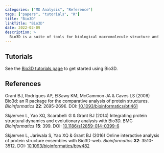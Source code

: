 ```yaml
---
categories: ["MD Analysis", "Reference"]
tags: ["papers", "tutorials", "R"]
title: "Bio3D"
linkTitle: "Bio3D"
date: 2022-02-09
description: >
  Bio3D is a suite of tools for biological macromolecule structure and trajectory analysis written in R.
---
```


## Tutorials

See the [Bio3D tutorials page](http://thegrantlab.org/bio3d_v2/tutorials) to get started using Bio3D.

## References

Grant BJ, Rodrigues AP, ElSawy KM, McCammon JA & Caves LS (2006) Bio3d: an R package for the comparative analysis of protein structures. *Bioinformatics* **22**: 2695-2696. DOI: [10.1093/bioinformatics/btl461](https://doi.org/10.1093/bioinformatics/btl461)

Skjærven L, Yao XQ, Scarabelli G & Grant BJ (2014) Integrating protein structural dynamics and evolutionary analysis with Bio3D. BMC *Bioinformatics* **15**: 399. DOI: [10.1186/s12859-014-0399-6](https://doi.org/10.1186/s12859-014-0399-6)

Skjærven L, Jariwala S, Yao XQ & Grant BJ (2016) Online interactive analysis of protein structure ensembles with Bio3D-web. *Bioinformatics* **32**: 3510-3512. DOI: [10.1093/bioinformatics/btw482](https://doi.org/10.1093/bioinformatics/btw482)
